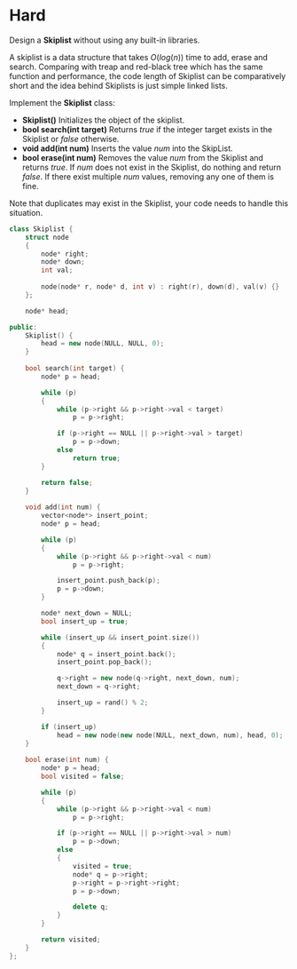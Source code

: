 # Hard

Design a __Skiplist__ without using any built-in libraries.

A skiplist is a data structure that takes $O(log(n))$ time to add, erase and search. Comparing with treap and red-black tree which has the same function and performance, the code length of Skiplist can be comparatively short and the idea behind Skiplists is just simple linked lists.

Implement the __Skiplist__ class:

- __Skiplist()__ Initializes the object of the skiplist.
- __bool search(int target)__ Returns $true$ if the integer target exists in the Skiplist or $false$ otherwise.
- __void add(int num)__ Inserts the value $num$ into the SkipList.
- __bool erase(int num)__ Removes the value $num$ from the Skiplist and returns $true$. If $num$ does not exist in the Skiplist, do nothing and return $false$. If there exist multiple $num$ values, removing any one of them is fine.

Note that duplicates may exist in the Skiplist, your code needs to handle this situation.

```cpp
class Skiplist {
    struct node
    {
        node* right;
        node* down;
        int val;
        
        node(node* r, node* d, int v) : right(r), down(d), val(v) {}
    };

    node* head;

public:
    Skiplist() {
        head = new node(NULL, NULL, 0);
    }
    
    bool search(int target) {
        node* p = head;

        while (p)
        {
            while (p->right && p->right->val < target)
                p = p->right;

            if (p->right == NULL || p->right->val > target)
                p = p->down;
            else
                return true;
        }

        return false;
    }
    
    void add(int num) {
        vector<node*> insert_point;
        node* p = head;

        while (p)
        {
            while (p->right && p->right->val < num)
                p = p->right;

            insert_point.push_back(p);
            p = p->down;
        }

        node* next_down = NULL;
        bool insert_up = true;

        while (insert_up && insert_point.size())
        {
            node* q = insert_point.back();
            insert_point.pop_back();

            q->right = new node(q->right, next_down, num);
            next_down = q->right;

            insert_up = rand() % 2;
        }

        if (insert_up)
            head = new node(new node(NULL, next_down, num), head, 0);
    }
    
    bool erase(int num) {
        node* p = head;
        bool visited = false;

        while (p)
        {
            while (p->right && p->right->val < num)
                p = p->right;

            if (p->right == NULL || p->right->val > num)
                p = p->down;
            else
            {
                visited = true;
                node* q = p->right;
                p->right = p->right->right;
                p = p->down;

                delete q;
            }
        }

        return visited;
    }
};
```
